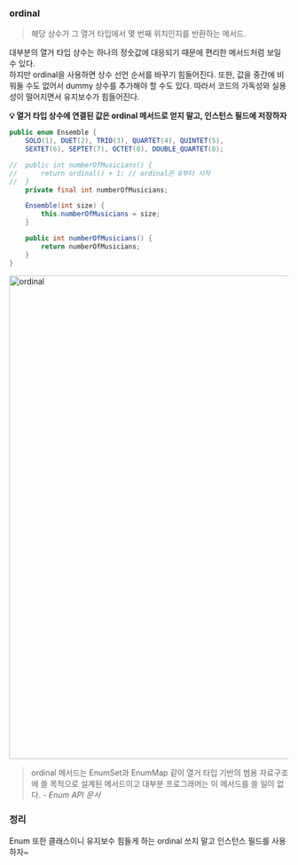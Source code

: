 ### ordinal

> 해당 상수가 그 열거 타입에서 몇 번째 위치인지를 반환하는 메서드.
> 

대부분의 열거 타입 상수는 하나의 정숫값에 대응되기 때문에 편리한 메서드처럼 보일 수 있다.   
하지만 ordinal을 사용하면 상수 선언 순서를 바꾸기 힘들어진다. 또한, 값을 중간에 비워둘 수도 없어서 dummy 상수를 추가해야 할 수도 있다. 따라서 코드의 가독성와 실용성이 떨어지면서 유지보수가 힘들어진다.

**💡 열거 타입 상수에 연결된 값은 ordinal 메서드로 얻지 말고, 인스턴스 필드에 저장하자**

```java
public enum Ensemble {
	SOLO(1), DUET(2), TRIO(3), QUARTET(4), QUINTET(5),
	SEXTET(6), SEPTET(7), OCTET(8), DOUBLE_QUARTET(8);

//	public int numberOfMusicians() {
//		return ordinal() + 1; // ordinal은 0부터 시작
//	}
	private final int numberOfMusicians;

	Ensemble(int size) {
		this.numberOfMusicians = size;
	}

	public int numberOfMusicians() {
		return numberOfMusicians;
	}
}
```

<img width="872" alt="ordinal" src="https://github.com/TightJava/effective_java/assets/65652094/591a4552-efca-4bb1-b2c6-09d2b9b6caaa">

> ordinal 메서드는 EnumSet과 EnumMap 같이 열거 타입 기반의 범용 자료구조에 쓸 목적으로 설계된 메서드이고 대부분 프로그래머는 이 메서드를 쓸 일이 없다.
*- Enum API 문서*
> 

### 정리

Enum 또한 클래스이니 유지보수 힘들게 하는 ordinal 쓰지 말고 인스턴스 필드를 사용하자~
